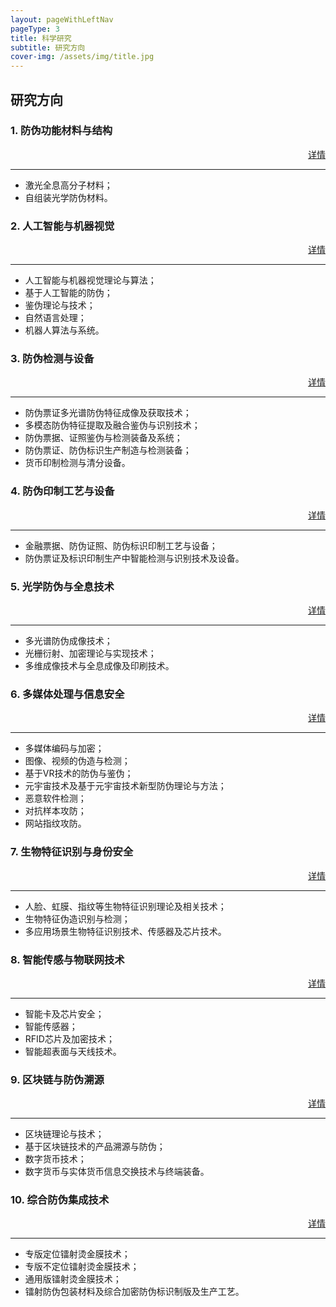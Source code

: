 ```yaml
---
layout: pageWithLeftNav
pageType: 3
title: 科学研究
subtitle: 研究方向
cover-img: /assets/img/title.jpg
---
```

<!--
 * @Author: Conghao Wong
 * @Date: 2023-03-08 19:13:03
 * @LastEditors: Conghao Wong
 * @LastEditTime: 2023-04-27 15:06:26
 * @Description: file content
 * @Github: https://cocoon2wong.github.io
 * Copyright 2023 Conghao Wong, All Rights Reserved.
-->

<link rel="stylesheet" type="text/css" href="/assets/css/user.css">

## 研究方向

<div class="t_grid_back">
    <div>
        <h3>1. 防伪功能材料与结构</h3>
    </div>
    <div style="text-align: right;">
        <a class="btn btn-info btn-lg get-started-btn btn_dark" href="/researchs/researchs_0">详情</a>
    </div>
</div>

---

- 激光全息高分子材料；
- 自组装光学防伪材料。

<div class="t_grid_back">
    <div>
        <h3>2. 人工智能与机器视觉</h3>
    </div>
    <div style="text-align: right;">
        <a class="btn btn-info btn-lg get-started-btn btn_dark" href="/researchs/researchs_1">详情</a>
    </div>
</div>

---

- 人工智能与机器视觉理论与算法；
- 基于人工智能的防伪；
- 鉴伪理论与技术；
- 自然语言处理；
- 机器人算法与系统。

<div class="t_grid_back">
    <div>
        <h3>3. 防伪检测与设备</h3>
    </div>
    <div style="text-align: right;">
        <a class="btn btn-info btn-lg get-started-btn btn_dark" href="/researchs/researchs_2">详情</a>
    </div>
</div>

---

- 防伪票证多光谱防伪特征成像及获取技术；
- 多模态防伪特征提取及融合鉴伪与识别技术；
- 防伪票据、证照鉴伪与检测装备及系统；
- 防伪票证、防伪标识生产制造与检测装备；
- 货币印制检测与清分设备。


<div class="t_grid_back">
    <div>
        <h3>4. 防伪印制工艺与设备</h3>
    </div>
    <div style="text-align: right;">
        <a class="btn btn-info btn-lg get-started-btn btn_dark" href="/researchs/researchs_3">详情</a>
    </div>
</div>

---

- 金融票据、防伪证照、防伪标识印制工艺与设备；
- 防伪票证及标识印制生产中智能检测与识别技术及设备。


<div class="t_grid_back">
    <div>
        <h3>5. 光学防伪与全息技术</h3>
    </div>
    <div style="text-align: right;">
        <a class="btn btn-info btn-lg get-started-btn btn_dark" href="/researchs/researchs_4">详情</a>
    </div>
</div>

---

- 多光谱防伪成像技术；
- 光栅衍射、加密理论与实现技术；
- 多维成像技术与全息成像及印刷技术。


<div class="t_grid_back">
    <div>
        <h3>6. 多媒体处理与信息安全</h3>
    </div>
    <div style="text-align: right;">
        <a class="btn btn-info btn-lg get-started-btn btn_dark" href="/researchs/researchs_5">详情</a>
    </div>
</div>

---

- 多媒体编码与加密；
- 图像、视频的伪造与检测；
- 基于VR技术的防伪与鉴伪；
- 元宇宙技术及基于元宇宙技术新型防伪理论与方法；
- 恶意软件检测；
- 对抗样本攻防；
- 网站指纹攻防。

<div class="t_grid_back">
    <div>
        <h3>7. 生物特征识别与身份安全</h3>
    </div>
    <div style="text-align: right;">
        <a class="btn btn-info btn-lg get-started-btn btn_dark" href="/researchs/researchs_6">详情</a>
    </div>
</div>

---

- 人脸、虹膜、指纹等生物特征识别理论及相关技术；
- 生物特征伪造识别与检测；
- 多应用场景生物特征识别技术、传感器及芯片技术。


<div class="t_grid_back">
    <div>
        <h3>8. 智能传感与物联网技术</h3>
    </div>
    <div style="text-align: right;">
        <a class="btn btn-info btn-lg get-started-btn btn_dark" href="/researchs/researchs_7">详情</a>
    </div>
</div>

---

- 智能卡及芯片安全；
- 智能传感器；
- RFID芯片及加密技术；
- 智能超表面与天线技术。


<div class="t_grid_back">
    <div>
        <h3>9. 区块链与防伪溯源</h3>
    </div>
    <div style="text-align: right;">
        <a class="btn btn-info btn-lg get-started-btn btn_dark" href="/researchs/researchs_9">详情</a>
    </div>
</div>

---

- 区块链理论与技术；
- 基于区块链技术的产品溯源与防伪；
- 数字货币技术；
- 数字货币与实体货币信息交换技术与终端装备。

<div class="t_grid_back">
    <div>
        <h3>10. 综合防伪集成技术</h3>
    </div>
    <div style="text-align: right;">
        <a class="btn btn-info btn-lg get-started-btn btn_dark" href="/researchs/researchs_10">详情</a>
    </div>
</div>

---

- 专版定位镭射烫金膜技术；
- 专版不定位镭射烫金膜技术；
- 通用版镭射烫金膜技术；
- 镭射防伪包装材料及综合加密防伪标识制版及生产工艺。
